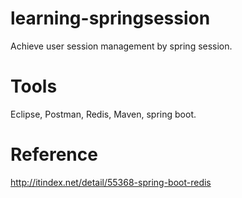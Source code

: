 # learning-springsession
Achieve user session management by spring session.

# Tools
Eclipse, Postman, Redis, Maven, spring boot.

# Reference
http://itindex.net/detail/55368-spring-boot-redis
